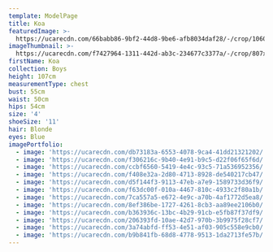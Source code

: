 ```yaml
---
template: ModelPage
title: Koa
featuredImage: >-
  https://ucarecdn.com/66babb86-9bf2-44d8-9be6-afb8034daf28/-/crop/1060x584/0,0/-/preview/
imageThumbnail: >-
  https://ucarecdn.com/f7427964-1311-442d-ab3c-234677c3377a/-/crop/807x1100/508,0/-/preview/
firstName: Koa
collection: Boys
height: 107cm
measurementType: chest
bust: 55cm
waist: 50cm
hips: 54cm
size: '4'
shoeSize: '11'
hair: Blonde
eyes: Blue
imagePortfolio:
  - image: 'https://ucarecdn.com/db73183a-6553-4078-9ca4-41dd21321202/'
  - image: 'https://ucarecdn.com/f306216c-9b40-4e91-b9c5-d22f06f65f6d/'
  - image: 'https://ucarecdn.com/ccbf6560-5419-4e4c-93c5-71a536952356/'
  - image: 'https://ucarecdn.com/f408e32a-2d80-4713-8928-de540217cb47/'
  - image: 'https://ucarecdn.com/d5f144f3-9113-47eb-a7e9-1589733d36f9/'
  - image: 'https://ucarecdn.com/f63dc00f-010a-4467-810c-4933c2f80a1b/'
  - image: 'https://ucarecdn.com/7ca557a5-e672-4e9c-a70b-4af1772d5ea8/'
  - image: 'https://ucarecdn.com/8ef386be-1727-4261-8cb3-aa89ee2106b0/'
  - image: 'https://ucarecdn.com/b363936c-13bc-4b29-91cb-e5fb87f37df9/'
  - image: 'https://ucarecdn.com/206393fd-10ae-42d7-970b-3b9975f28cf7/'
  - image: 'https://ucarecdn.com/3a74abfd-ff53-4e51-af03-905c558e9cb0/'
  - image: 'https://ucarecdn.com/b9b841fb-68d8-4778-9513-1da2713fe57b/'
---
```


